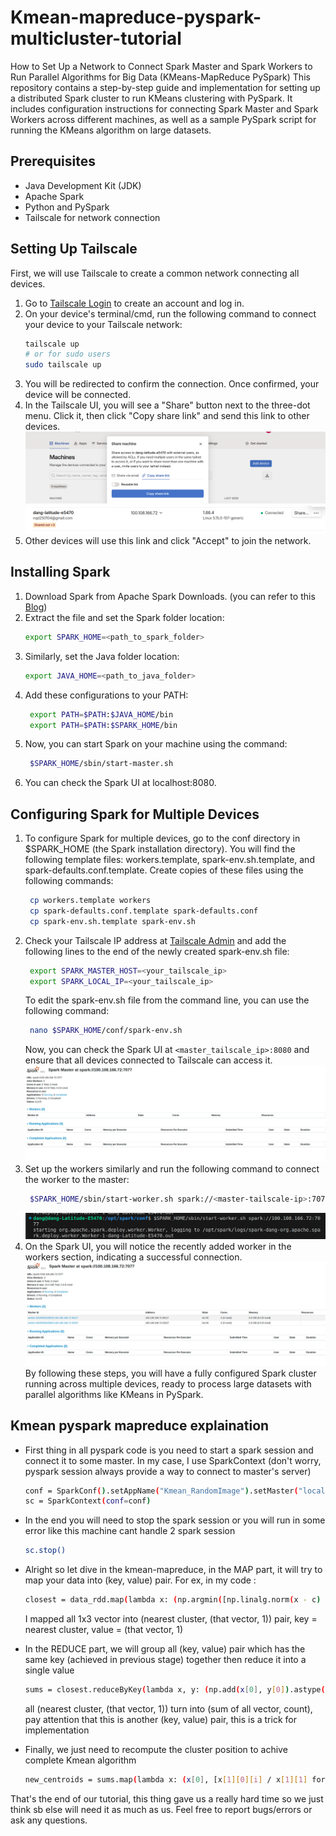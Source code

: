 # Kmean-mapreduce-pyspark-multicluster-tutorial
How to Set Up a Network to Connect Spark Master and Spark Workers to Run Parallel Algorithms for Big Data (KMeans-MapReduce PySpark)
This repository contains a step-by-step guide and implementation for setting up a distributed Spark cluster to run KMeans clustering with PySpark. It includes configuration instructions for connecting Spark Master and Spark Workers across different machines, as well as a sample PySpark script for running the KMeans algorithm on large datasets.

## Prerequisites

- Java Development Kit (JDK)
- Apache Spark
- Python and PySpark
- Tailscale for network connection

## Setting Up Tailscale

First, we will use Tailscale to create a common network connecting all devices.

1. Go to [Tailscale Login](https://login.tailscale.com/) to create an account and log in.
2. On your device's terminal/cmd, run the following command to connect your device to your Tailscale network:
   ```sh
   tailscale up
   # or for sudo users
   sudo tailscale up
   ```
3. You will be redirected to confirm the connection. Once confirmed, your device will be connected.
4. In the Tailscale UI, you will see a "Share" button next to the three-dot menu. Click it, then click "Copy share link" and send this link to other devices.
![Share button](images/copy_link.jpg)
![Copy link](images/share.jpg)
5. Other devices will use this link and click "Accept" to join the network.

## Installing Spark
1. Download Spark from Apache Spark Downloads. (you can refer to this [Blog](https://login.tailscale.com/))
2. Extract the file and set the Spark folder location:
   ```sh
   export SPARK_HOME=<path_to_spark_folder>
   ```
3. Similarly, set the Java folder location:
   ```sh
   export JAVA_HOME=<path_to_java_folder>
   ```
4. Add these configurations to your PATH:
   ```sh
    export PATH=$PATH:$JAVA_HOME/bin
    export PATH=$PATH:$SPARK_HOME/bin
   ```
5. Now, you can start Spark on your machine using the command:
   ```sh
    $SPARK_HOME/sbin/start-master.sh
   ```
6. You can check the Spark UI at localhost:8080.

## Configuring Spark for Multiple Devices
1. To configure Spark for multiple devices, go to the conf directory in $SPARK_HOME (the Spark installation directory). You will find the following template files: workers.template, spark-env.sh.template, and spark-defaults.conf.template. Create copies of these files using the following commands:
   ```sh
    cp workers.template workers
    cp spark-defaults.conf.template spark-defaults.conf
    cp spark-env.sh.template spark-env.sh
   ```
2. Check your Tailscale IP address at [Tailscale Admin](https://login.tailscale.com/admin/machines) and add the following lines to the end of the newly created spark-env.sh file:
   ```sh
    export SPARK_MASTER_HOST=<your_tailscale_ip>
    export SPARK_LOCAL_IP=<your_tailscale_ip>
   ```
   To edit the spark-env.sh file from the command line, you can use the following command:
   ```sh
    nano $SPARK_HOME/conf/spark-env.sh
   ```
   Now, you can check the Spark UI at `<master_tailscale_ip>:8080` and ensure that all devices connected to Tailscale can access it.
   ![Master-UI](images/master.jpg)
3. Set up the workers similarly and run the following command to connect the worker to the master:
   ```sh
    $SPARK_HOME/sbin/start-worker.sh spark://<master-tailscale-ip>:7077
   ```
    ![Add-worker](images/sub_worker.jpg)
4. On the Spark UI, you will notice the recently added worker in the workers section, indicating a successful connection.
    ![Add-done](images/worker_up.jpg)
By following these steps, you will have a fully configured Spark cluster running across multiple devices, ready to process large datasets with parallel algorithms like KMeans in PySpark.

## Kmean pyspark mapreduce explaination
- First thing in all pyspark code is you need to start a spark session and connect it to some master. In my case, I use SparkContext (don't worry, pyspark session always provide a way to connect to master's server)
   ```sh
   conf = SparkConf().setAppName("Kmean_RandomImage").setMaster("local[*]") #set to your master-tailscale-ip (ex: spark://100.108.166.72:7077)
   sc = SparkContext(conf=conf)
   ```
- In the end you will need to stop the spark session or you will run in some error like this machine cant handle 2 spark session
   ```sh
   sc.stop()
   ```
- Alright so let dive in the kmean-mapreduce, in the MAP part, it will try to map your data into (key, value) pair. For ex, in my code :
   ```sh
   closest = data_rdd.map(lambda x: (np.argmin([np.linalg.norm(x - c) for c in centroids.value]), (x, 1)))
   ```
   I mapped all 1x3 vector into (nearest cluster, (that vector, 1)) pair, key = nearest cluster, value = (that vector, 1)
  
- In the REDUCE part, we will group all (key, value) pair which has the same key (achieved in previous stage) together then reduce it into a single value
   ```sh
   sums = closest.reduceByKey(lambda x, y: (np.add(x[0], y[0]).astype(np.float64), x[1] + y[1]))
   ```
   all (nearest cluster, (that vector, 1)) turn into (sum of all vector, count), pay attention that this is another (key, value) pair, this is a trick for implementation
- Finally, we just need to recompute the cluster position to achive complete Kmean algorithm
   ```sh
   new_centroids = sums.map(lambda x: (x[0], [x[1][0][i] / x[1][1] for i in range(len(x[1][0]))])).collect()
   ```

That's the end of our tutorial, this thing gave us a really hard time so we just think sb else will need it as much as us. Feel free to report bugs/errors or ask any questions.
